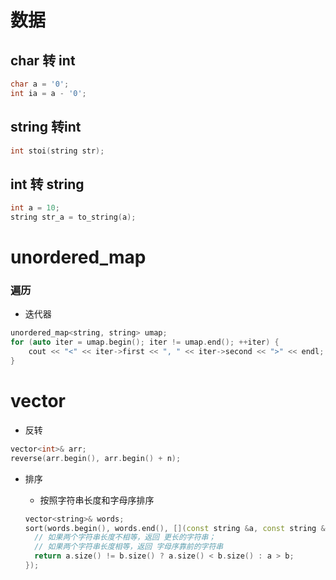 # 数据

## char 转 int

```c++
char a = '0';
int ia = a - '0';
```

## string 转int

```c++
int stoi(string str);
```



## int  转 string

```c++
int a = 10;
string str_a = to_string(a);
```



# unordered_map

### 遍历

- 迭代器

```C++
unordered_map<string, string> umap;
for (auto iter = umap.begin(); iter != umap.end(); ++iter) {
    cout << "<" << iter->first << ", " << iter->second << ">" << endl;
}
```

# vector

- 反转

```c++
vector<int>& arr;
reverse(arr.begin(), arr.begin() + n);
```

- 排序

  - 按照字符串长度和字母序排序

  ```c++
  vector<string>& words;
  sort(words.begin(), words.end(), [](const string &a, const string &b) {
    // 如果两个字符串长度不相等，返回 更长的字符串；
    // 如果两个字符串长度相等，返回 字母序靠前的字符串
  	return a.size() != b.size() ? a.size() < b.size() : a > b;
  });
  ```

  

